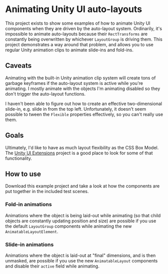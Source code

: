 # Animating Unity UI auto-layouts
This project exists to show some examples of how to animate Unity UI components when they are driven by the auto-layout system. Ordinarily, it's impossible to animate auto-layouts because their `RectTransforms` are constantly being overwritten by whichever `LayoutGroup` is driving them. This project demonstrates a way around that problem, and allows you to use regular Unity animation clips to animate slide-ins and fold-ins.

## Caveats
Animating with the built-in Unity animation clip system will create tons of garbage keyframes if the auto-layout system is active while you're animating. I mostly animate with the objects I'm animating disabled so they don't trigger the auto-layout functions.

I haven't been able to figure out how to create an effective two-dimensional slide-in, e.g. slide in from the top left. Unfortunately, it doesn't seem possible to tween the `Flexible` properties effectively, so you can't really use them.

## Goals
Ultimately, I'd like to have as much layout flexibility as the CSS Box Model. The [Unity UI Extensions](https://bitbucket.org/ddreaper/unity-ui-extensions) project is a good place to look for some of that functionality.

## How to use
Download this example project and take a look at how the components are put together in the included test scenes.

### Fold-in animations
Animations where the object is being laid-out while animating (so that child objects are constantly updating position and size) are possible if you use the default `LayoutGroup` components while animating the new `AnimatableLayoutElement`.

### Slide-in animations
Animations where the object is laid-out at "final" dimensions, and is then unmasked, are possible if you use the new `AnimatableLayout` components and disable their `active` field while animating.
